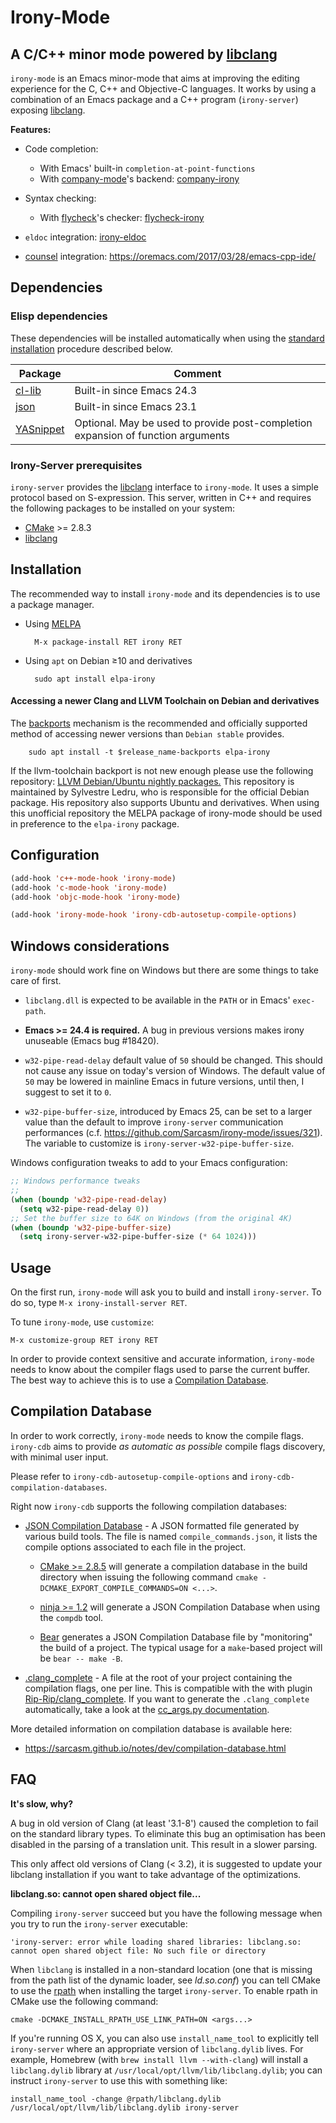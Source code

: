 # Irony-Mode

## A C/C++ minor mode powered by [libclang][libclang-ref]

`irony-mode` is an Emacs minor-mode that aims at improving the editing
experience for the C, C++ and Objective-C languages. It works by using a
combination of an Emacs package and a C++ program (`irony-server`) exposing
[libclang][libclang-ref].

**Features:**

* Code completion:
  * With Emacs' built-in `completion-at-point-functions`
  * With [company-mode][company-ref]'s backend: [company-irony][company-irony-ref]

* Syntax checking:
  * With [flycheck][flycheck-ref]'s checker: [flycheck-irony][flycheck-irony-ref]

* `eldoc` integration: [irony-eldoc][irony-eldoc-ref]

* [counsel][counsel-ref] integration: https://oremacs.com/2017/03/28/emacs-cpp-ide/

## Dependencies

### Elisp dependencies

These dependencies will be installed automatically when using the
[standard installation](#installation) procedure described below.

| Package              | Comment                                                                          |
| -------------------- | -------------------------------------------------------------------------------- |
| [cl-lib][cl-lib-ref] | Built-in since Emacs 24.3                                                        |
| [json][json-el-ref]  | Built-in since Emacs 23.1                                                        |
| [YASnippet][yas-ref] | Optional. May be used to provide post-completion expansion of function arguments |


### Irony-Server prerequisites

`irony-server` provides the [libclang][libclang-ref] interface to `irony-mode`.
It uses a simple protocol based on S-expression. This server, written in C++ and
requires the following packages to be installed on your system:

* [CMake][cmake-ref] >= 2.8.3
* [libclang][libclang-ref]


## Installation

The recommended way to install `irony-mode` and its dependencies is to use a
package manager.

* Using [MELPA](https://melpa.org/#/)

        M-x package-install RET irony RET

* Using `apt` on Debian ≥10 and derivatives

        sudo apt install elpa-irony
#### Accessing a newer Clang and LLVM Toolchain on Debian and derivatives
The [backports](https://backports.debian.org/) mechanism is the
recommended and officially supported method of accessing newer
versions than `Debian stable` provides.

        sudo apt install -t $release_name-backports elpa-irony

If the llvm-toolchain backport is not new enough please use the
following repository: [LLVM Debian/Ubuntu nightly
packages.](https://apt.llvm.org) This repository is maintained by
Sylvestre Ledru, who is responsible for the official Debian package.
His repository also supports Ubuntu and derivatives.  When using
this unofficial repository the MELPA package of irony-mode should be
used in preference to the `elpa-irony` package.

## Configuration

~~~el
(add-hook 'c++-mode-hook 'irony-mode)
(add-hook 'c-mode-hook 'irony-mode)
(add-hook 'objc-mode-hook 'irony-mode)

(add-hook 'irony-mode-hook 'irony-cdb-autosetup-compile-options)
~~~


## Windows considerations

`irony-mode` should work fine on Windows but there are some things to take care
of first.

* `libclang.dll` is expected to be available in the `PATH` or in Emacs'
  `exec-path`.

* **Emacs >= 24.4 is required.** A bug in previous versions makes irony
  unuseable (Emacs bug #18420).

* `w32-pipe-read-delay` default value of `50` should be changed.
  This should not cause any issue on today's version of Windows.
  The default value of `50` may be lowered in mainline Emacs in future versions,
  until then, I suggest to set it to `0`.

* `w32-pipe-buffer-size`, introduced by Emacs 25,
  can be set to a larger value than the default to improve
  `irony-server` communication performances
  (c.f. https://github.com/Sarcasm/irony-mode/issues/321).
  The variable to customize is `irony-server-w32-pipe-buffer-size`.


Windows configuration tweaks to add to your Emacs configuration:

```el
;; Windows performance tweaks
;;
(when (boundp 'w32-pipe-read-delay)
  (setq w32-pipe-read-delay 0))
;; Set the buffer size to 64K on Windows (from the original 4K)
(when (boundp 'w32-pipe-buffer-size)
  (setq irony-server-w32-pipe-buffer-size (* 64 1024)))
```


## Usage

On the first run, `irony-mode` will ask you to build and install `irony-server`.
To do so, type `M-x irony-install-server RET`.

To tune `irony-mode`, use `customize`:


    M-x customize-group RET irony RET

In order to provide context sensitive and accurate information, `irony-mode`
needs to know about the compiler flags used to parse the current buffer. The
best way to achieve this is to use a
[Compilation Database](#compilation-database).


## Compilation Database

In order to work correctly, `irony-mode` needs to know the compile flags.
`irony-cdb` aims to provide *as automatic as possible* compile flags discovery,
with minimal user input.

Please refer to `irony-cdb-autosetup-compile-options` and
`irony-cdb-compilation-databases`.

Right now `irony-cdb` supports the following compilation databases:

* [JSON Compilation Database][clang-compile-db-ref] - A JSON formatted file
  generated by various build tools. The file is named `compile_commands.json`,
  it lists the compile options associated to each file in the project.

  * [CMake >= 2.8.5][cmake-ref] will generate a compilation database in the
    build directory when issuing the following command
    `cmake -DCMAKE_EXPORT_COMPILE_COMMANDS=ON <...>`.

  * [ninja >= 1.2][ninja-ref] will generate a JSON Compilation Database when
    using the `compdb` tool.

  * [Bear][bear-ref] generates a JSON Compilation Database file by "monitoring"
    the build of a project. The typical usage for a `make`-based project will be
    `bear -- make -B`.

* [.clang_complete][clang_complete-doc-ref] - A file at the root of your project
  containing the compilation flags, one per line. This is compatible with the
  with plugin [Rip-Rip/clang_complete][clang_complete-vim-ref]. If you want to
  generate the `.clang_complete` automatically, take a look at the
  [cc_args.py documentation][cc_args-py-doc-ref].

More detailed information on compilation database is available here:

* https://sarcasm.github.io/notes/dev/compilation-database.html

## FAQ

__It's slow, why?__

A bug in old version of Clang (at least '3.1-8') caused the completion to fail
on the standard library types. To eliminate this bug an optimisation has been
disabled in the parsing of a translation unit. This result in a slower parsing.

This only affect old versions of Clang (< 3.2), it is suggested to update your
libclang installation if you want to take advantage of the optimizations.

__libclang.so: cannot open shared object file...__

Compiling `irony-server` succeed but you have the following message when you try
to run the `irony-server` executable:

    'irony-server: error while loading shared libraries: libclang.so: cannot open shared object file: No such file or directory

When `libclang` is installed in a non-standard location (one that is missing
from the path list of the dynamic loader, see *ld.so.conf*) you can tell CMake
to use the [rpath][rpath-ref] when installing the target `irony-server`. To
enable rpath in CMake use the following command:

    cmake -DCMAKE_INSTALL_RPATH_USE_LINK_PATH=ON <args...>

If you're running OS X, you can also use `install_name_tool` to explicitly
tell `irony-server` where an appropriate version of `libclang.dylib` lives.
For example, Homebrew (with `brew install llvm --with-clang`) will install
a `libclang.dylib` library at `/usr/local/opt/llvm/lib/libclang.dylib`;
you can instruct `irony-server` to use this with something like:

    install_name_tool -change @rpath/libclang.dylib /usr/local/opt/llvm/lib/libclang.dylib irony-server

[ac-irony-ref]: https://github.com/Sarcasm/ac-irony "AC Irony"
[ac-ref]: https://github.com/auto-complete/auto-complete "Auto Complete"
[bear-ref]: https://github.com/rizsotto/Bear "Bear"
[cc_args-py-doc-ref]: https://github.com/Rip-Rip/clang_complete/blob/c8673142759b87316265eb0edd1f620196ec1fba/doc/clang_complete.txt#L270 "cc_args.py documentation"
[cl-lib-ref]: http://elpa.gnu.org/packages/cl-lib.html "cl-lib"
[clang-compile-db-ref]: http://clang.llvm.org/docs/JSONCompilationDatabase.html "Clang: JSONCompilationDatabase"
[clang_complete-doc-ref]: https://github.com/Rip-Rip/clang_complete/blob/c8673142759b87316265eb0edd1f620196ec1fba/doc/clang_complete.txt#L55 ".clang_complete"
[clang_complete-vim-ref]: https://github.com/Rip-Rip/clang_complete "clang_complete Vim plugin"
[cmake-ref]: http://www.cmake.org "CMake"
[counsel-ref]: https://github.com/abo-abo/swiper#counsel "Counsel on Github"
[company-irony-ref]: https://github.com/Sarcasm/company-irony "Company Irony"
[company-ref]: https://github.com/company-mode/company-mode "Company-Mode"
[flycheck-irony-ref]: https://github.com/Sarcasm/flycheck-irony "Flycheck Irony"
[flycheck-ref]: http://www.flycheck.org "Flycheck -- Modern Emacs syntax checking"
[irony-eldoc-ref]: https://github.com/ikirill/irony-eldoc "irony-eldoc -- irony-mode support for eldoc-mode"
[json-el-ref]: http://edward.oconnor.cx/2006/03/json.el "Introducing json.el"
[libclang-ref]: http://clang.llvm.org/doxygen/group__CINDEX.html "libclang: C Interface to Clang"
[ninja-ref]: https://ninja-build.org "Ninja"
[rpath-ref]: http://en.wikipedia.org/wiki/Rpath "rpath Wikipedia article"
[yas-ref]: https://github.com/capitaomorte/yasnippet "YASnippet"
